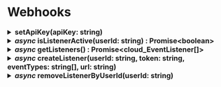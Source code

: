 # Webhooks


<details>
<summary style="font-size: 16px; font-weight: bold;">setApiKey(apiKey: string)</summary>

> Set your API key.
> 
> - Parameters
>   - **apiKey**(string): let the lib know your API key!
>
>
> - Example
>   ```js
>   webhooks.setApiKey('abafd0b47eda5ada0efeabcdec1fcc4da76b6ad1f3a85cac1fffffeb103fbe01');
>   ```
>   
</details>
<details>
<summary style="font-size: 16px; font-weight: bold;"><i>async</i> isListenerActive(userId: string) : Promise&lt;boolean></summary>

> You can create multiple listeners using the same token, since you can choose different events or endpoints per listener.
> This function helps you to determine if a listenerer with this userId (from the Crownstone Cloud) is already registered. This is scoped to your user.
> 
> If you create a listener more than once with the same configuration, your endpoint will be invoked more than once.
> 
> - Parameters
>   - **userId**(string): the userId belonging to the Crownstone Cloud user.
>
>
> - Returns
>   - **boolean**: Are there listener(s) registered?
>
>
> - Example
>   ```js
>   let isUserAlreadyRegistered = await webhooks.isListenerActiveByUserId('deda5fac1fffffeb103fbe01');
>   ```
>   
</details>
<details>
<summary style="font-size: 16px; font-weight: bold;"><i>async</i> getListeners() : Promise&lt;cloud_EventListener[]></summary>

> Get an array of all listeners you have registered hooks for. This is scoped to your user.
> 
> - Returns
>   - **cloud_EventListener[]**: Array of cloud_EventListener objects. [Type defintion is found here.](../src/declarations/cloudTypes.d.ts)
>
>
> - Example
>   ```js
>   let listeners = await webhooks.getListeners();
>   ```
>   
</details>
<details>
<summary style="font-size: 16px; font-weight: bold;"><i>async</i> createListener(userId: string, token: string, eventTypes: string[], url: string)</summary>

> Create an event listener for a Crownstone user. If an event belonging to the user is dispatched from the Cloud to the SSE server, it can be forwarded 
> to a provided url.
> 
> - Parameters
>  - **userId**(string): The Crownstone Cloud userId of the user that who owns the token.
>  - **token**(string): This is an access token or oauth token belonging to a Crownstone user.
>  - **eventTypes**(string[]): An array of eventtypes which will be forwarded to the url.
>       - "command"
>       - "presence"
>       - "dataChange"
>       - "abilityChange"
>       - "invitationChange"
>       - "switchStateUpdate"
>  - **url**(string): The URL which will be invoked when an event comes in.
>
>
> - Example
>   ```js
>   await webhooks.createListener(
>     'deda5fac1fffffeb103fbe01',
>     'abafd0b47eda5fac1fffffeb103fbe01',
>     ['command', 'presence'],
>     "https://integrations.myServer.com/crownstone"
>   );
>   ```
>
</details>
<details>
<summary style="font-size: 16px; font-weight: bold;"><i>async</i> removeListenerByUserId(userId: string)</summary>

> Remove all listeners that have been registered with this Crownstone Cloud userId (within the scope of your user).
>
> - Parameters
>   - **userId**(string): the userId belonging to the Crownstone Cloud user.
>
>
> - Example
>   ```js
>   await webhooks.removeListenerByUserId('deda5fac1fffffeb103fbe01');
>   ```
>
</details>


